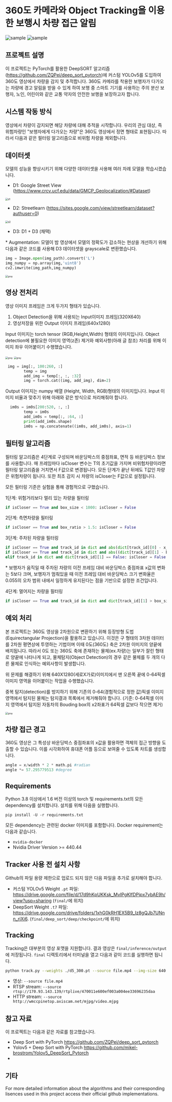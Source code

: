 # 360도 카메라와 Object Tracking을 이용한 보행시 차량 접근 알림

![sample](samples/sample.gif)
![sample](samples/시연결과.gif)


## 프로젝트 설명

이 프로젝트는 PyTorch를 활용한 DeepSORT 알고리즘(https://github.com/ZQPei/deep_sort_pytorch)에 커스텀 YOLOv5를 도입하여 360도 영상에서 차량을 감지 및 추적합니다. 360도 카메라를 착용한 보행자가 다가오는 차량에 경고 알림을 받을 수 있게 하여 보행 중 스마트 기기를 사용하는 주의 분산 보행자, 노인, 어린이와 같은 교통 약자의 안전한 보행을 보장하고자 합니다.

## 시스템 작동 방식

영상에서 차량이 감지되면 해당 차량에 대해 추적을 시작합니다. 우리의 관심 대상, 즉 위험차량인 "보행자에게 다가오는 차량"은 360도 영상에서 정면 형태로 표현됩니다. 따라서 다음과 같은 필터링 알고리즘으로 비위험 차량을 제외합니다.
## 데이터셋

모델의 성능을 향상시키기 위해 다양한 데이터셋을 사용해 여러 차례 모델을 학습시켰습니다.

- D1: Google Street View (https://www.crcv.ucf.edu/data/GMCP_Geolocalization/#Dataset)

<img src="samples/d1.jpg" alt="d1" style="zoom:50%;" />

- D2: Streetlearn (https://sites.google.com/view/streetlearn/dataset?authuser=0)

<img src="samples/d2.jpg" alt="d2" style="zoom:50%;" />

- D3: D1 + D3 (채택)

\* Augmentation: 모델이 밤 영상에서 모델의 정확도가 감소하는 현상을 개선하기 위해 다음과 같은 코드를 사용해 D3 데이터셋을 grayscale로 변환했습니다.

```python
img = Image.open(img_path).convert('L')
img_numpy = np.array(img,'uint8')
cv2.imwrite(img_path,img_numpy)
```

<img src="samples/gray.jpg" alt="gray" style="zoom:50%;" />

## 영상 전처리

영상 이미지 프레임은 크게 두가지 형태가 있습니다. 
1) Object Detection을 위해 사용되는 Input이미지 프레임(320X640)
2) 영상저장을 위한 Output 이미지 프레임(640x1280)

Input 이미지는 torch tensor (RGB,Height,Width) 형태의 이미지입니다. 
Object detection에 불필요한 이미지 영역(z존) 제거와 예외사항(아래 글 참조) 처리를 위해 이미지 좌우 이어붙이기 수행했습니다. 

<img src="samples/zzone.png" alt="gray" style="zoom:50%;" />
<img src="samples/exception.png" alt="gray" style="zoom:50%;" />


```python
 img = img[:, 100:260, :]
        temp = img
        add_img = temp[:, :, :32]
        img = torch.cat((img, add_img), dim=2)
```
Output 이미지는 numpy 배열 (Height, Width, RGB)형태의 이미지입니다. 
Input 이미지 비율과 맞추기 위해 아래와 같은 방식으로 처리해줘야 합니다. 

```python
  im0s = im0s[200:520, :, :]
        temp = im0s
        add_im0s = temp[:, :64, :]
        print(add_im0s.shape)
        im0s = np.concatenate((im0s, add_im0s), axis=1)
```


## 필터링 알고리즘
필터링 알고리즘은 4단계로 구성되며 바운딩박스의 중점좌표, 면적 등 바운딩박스 정보를 사용합니다. 매 프레임마다 isCloser 변수는 T의 초기값을 가지며 비위험차량이라면 필터링 알고리즘을 거치면서 F값으로 변경됩니다. 모든 단계가 끝난 뒤에도 T값인 차량은 위험차량이 됩니다. 또한 최초 감지 시 차량의 isCloser는 F값으로 설정됩니다.

모든 필터링 기준은 실험을 통해 경험적으로 구했습니다.

1단계: 위험거리보다 멀리 있는 차량을 필터링

```python
if isCloser == True and box_size < 1000: isCloser = False
```

2단계: 측면차량을 필터링

```python
if isCloser == True and box_ratio > 1.5: isCloser = False
```

3단계: 주차된 차량을 필터링

```python
if isCloser == True and track_id in dict and abs(dict[track_id][0] - x_center) > 5: isCloser = False
if isCloser == True and track_id in dict and abs((dict[track_id][1] - box_size) / dict[track_id][1]) < 0.055: isCloser = False
elif track_id in dict and dict[track_id][1] == False: isCloser = False
```

\* 보행자가 움직일 때 주차된 차량의 이전 프레임 대비 바운딩박스 중점좌표 x값의 변화는 5보다 크며, 보행자가 멈춰있을 때 이전 프레임 대비 바운딩박스 크기 변화율은 0.055의 오차 범위 내에서 일정하게 유지된다는 점을 기반으로 설정한 조건입니다.

4단계: 멀어지는 차량을 필터링

```python
if isCloser == True and track_id in dict and dict[track_id][1] > box_size: isCloser = False
```

## 예외 처리

본 프로젝트는 360도 영상을 2차원으로 변환하기 위해 등장방형 도법(Equirectangular Projection)을 활용하고 있습니다. 이것은 구 형태의 3차원 데이터를 2차원 평면상에 투영하는 기법이며 이때 0도(360도) 축은 2차원 이미지의 양끝에 배치됩니다. 따라서 0도 또는 360도 축에 존재하는 물체(ex.차량)는 일부가 잘린 형태로 양끝에 나타나게 되고, 물체탐지(Object Detection)의 경우 같은 물체를 두 개의 다른 물체로 인식하는 예외사항이 발생합니다. 


위 문제를 해결하기 위해 640X1280(세로X가로)이미지에서 맨 오른쪽 끝에 0-64픽셀 이미지 영역을 이어붙이는 작업을 수행했습니다. 

중복 탐지(detection)를 방지하기 위해 기존의 0-64(경험적으로 정한 값)픽셀 이미지 영역에서 탐지된 물체는 탐지결과 목록에서 제거해줘야 합니다. (기준: 0-64픽셀 이미지 영역에서 탐지된 자동차의 Bouding box의 x2좌표가 64픽셀 값보다 작으면 제거)

<img src="samples/예외처리." alt="gray" style="zoom:50%;" />



## 차량 접근 경고

360도 영상은 그 특성상 바운딩박스 중점좌표의 x값을 활용하면 객체의 접근 방향을 도출할 수 있습니다. 이를 시각화하여 휴대폰 어플 등으로 보여줄 수 있도록 차트를 생성합니다.

```python
angle = x/width * 2 * math.pi #radian
angle *= 57.295779513 #degree
```

## Requirements

Python 3.8 이상에서 1.6 버전 이상의 torch 및 requirements.txt의 모든 dependency를 설치합니다. 설치를 위해 다음을 실행합니다.

`pip install -U -r requirements.txt`

모든 dependency는 관련된 docker 이미지를 포함합니다. Docker requirement는 다음과 같습니다.
- `nvidia-docker`
- Nvidia Driver Version >= 440.44

## Tracker 사용 전 설치 사항

Github의 파일 용량 제한으로 업로드 되지 않은 다음 파일을 추가로 설치해야 합니다.

- 커스텀 YOLOv5 Weight `.pt` 파일: https://drive.google.com/file/d/17d9hKpUKKsk_MvIPgKlfDPjpx7ybAE9h/view?usp=sharing (`final/`에 위치)
- DeepSort Weight `.t7` 파일: https://drive.google.com/drive/folders/1xhG0kRH1EX5B9_Iz8gQJb7UNnn_riXi6. (`final/deep_sort/deep/checkpoint/`에 위치)

## Tracking

Tracking은 대부분의 영상 포맷을 지원합니다. 결과 영상은 `final/inference/output`에 저장됩니다. `final` 디렉토리에서 터미널을 열고 다음과 같이 코드를 실행하면 됩니다.

```bash
python track.py --weights ./d5_300.pt --source file.mp4 --img-size 640 --conf-thres 0.2
```

- 영상:  `--source file.mp4`
- RTSP stream:  `--source rtsp://170.93.143.139/rtplive/470011e600ef003a004ee33696235daa`
- HTTP stream:  `--source http://wmccpinetop.axiscam.net/mjpg/video.mjpg`

## 참고 자료

이 프로젝트는 다음과 같은 자료를 참고했습니다.

- Deep Sort with PyTorch
  https://github.com/ZQPei/deep_sort_pytorch
- Yolov5 + Deep Sort with PyTorch
  https://github.com/mikel-brostrom/Yolov5_DeepSort_Pytorch
- 

## 기타

For more detailed information about the algorithms and their corresponding lisences used in this project access their official github implementations.
